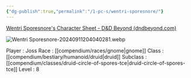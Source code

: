 ```yaml
---
{"dg-publish":true,"permalink":"/1-pc-s/wentri-sporesnore/"}
---
```


[Wentri Sporesnore's Character Sheet - D&D Beyond (dndbeyond.com)](https://www.dndbeyond.com/characters/131098025)

![Wentri Sporesnore-20240911204040281.webp](/img/user/Wentri%20Sporesnore-20240911204040281.webp)

Player : Joss
Race : [[compendium/races/gnome\|gnome]]
Class : [[compendium/bestiary/humanoid/druid\|druid]]
Subclass : [[compendium/classes/druid-circle-of-spores-tce\|druid-circle-of-spores-tce]]
Level : 8
